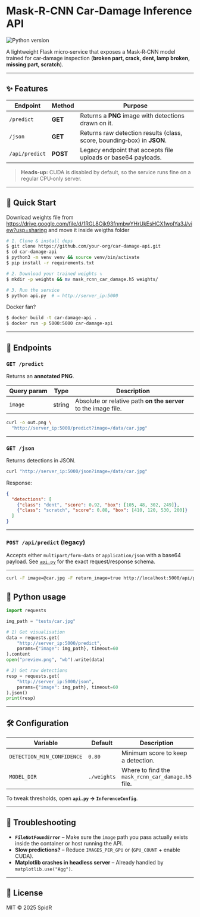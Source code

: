 # Mask‑R‑CNN Car‑Damage Inference API

![Python version](https://img.shields.io/badge/python-3.6+-blue)

A lightweight Flask micro‑service that exposes a Mask‑R‑CNN model trained for car‑damage inspection (**broken part, crack, dent, lamp broken, missing part, scratch**).

---

## ✨ Features

| Endpoint       | Method   | Purpose                                                                 |
| -------------- | -------- | ----------------------------------------------------------------------- |
| `/predict`     | **GET**  | Returns a **PNG** image with detections drawn on it.                    |
| `/json`        | **GET**  | Returns raw detection results (class, score, bounding‑box) in **JSON**. |
| `/api/predict` | **POST** | Legacy endpoint that accepts file uploads or base64 payloads.           |

> **Heads‑up:** CUDA is disabled by default, so the service runs fine on a regular CPU‑only server.

---

## 🚀 Quick Start
Download weights file from https://drive.google.com/file/d/1RGL8Ojk93fnmbwYHrUkEsHCX1woIYa3J/view?usp=sharing and move it inside weigths folder
```bash
# 1. Clone & install deps
$ git clone https://github.com/your‑org/car‑damage‑api.git
$ cd car‑damage‑api
$ python3 -m venv venv && source venv/bin/activate
$ pip install -r requirements.txt

# 2. Download your trained weights ↴
$ mkdir -p weights && mv mask_rcnn_car_damage.h5 weights/

# 3. Run the service
$ python api.py  # ⇒ http://server_ip:5000
```

Docker fan?

```bash
$ docker build -t car-damage-api .
$ docker run -p 5000:5000 car-damage-api
```

---

## 📑 Endpoints

### `GET /predict`

Returns an **annotated PNG**.

| Query param | Type   | Description                                                    |
| ----------- | ------ | -------------------------------------------------------------- |
| `image`     | string | Absolute or relative path **on the server** to the image file. |

```bash
curl -o out.png \
  "http://server_ip:5000/predict?image=/data/car.jpg"
```

---

### `GET /json`

Returns detections in JSON.

```bash
curl "http://server_ip:5000/json?image=/data/car.jpg"
```

Response:

```json
{
  "detections": [
    {"class": "dent", "score": 0.92, "box": [105, 48, 302, 249]},
    {"class": "scratch", "score": 0.88, "box": [410, 120, 530, 200]}
  ]
}
```

---

### `POST /api/predict` (legacy)

Accepts either `multipart/form‑data` or `application/json` with a base64 payload.
See [`api.py`](api.py) for the exact request/response schema.

---

```bash
curl -F image=@car.jpg -F return_image=true http://localhost:5000/api/predict
```

## 🐍 Python usage

```python
import requests

img_path = "tests/car.jpg"

# 1) Get visualisation
data = requests.get(
    "http://server_ip:5000/predict",
    params={"image": img_path}, timeout=60
).content
open("preview.png", "wb").write(data)

# 2) Get raw detections
resp = requests.get(
    "http://server_ip:5000/json",
    params={"image": img_path}, timeout=60
).json()
print(resp)
```

---

## 🛠  Configuration

| Variable                   | Default     | Description                                       |
| -------------------------- | ----------- | ------------------------------------------------- |
| `DETECTION_MIN_CONFIDENCE` | `0.80`      | Minimum score to keep a detection.                |
| `MODEL_DIR`                | `./weights` | Where to find the `mask_rcnn_car_damage.h5` file. |

To tweak thresholds, open **`api.py` → `InferenceConfig`**.

---

## 🤕 Troubleshooting

* **`FileNotFoundError`** – Make sure the `image` path you pass actually exists inside the container or host running the API.
* **Slow predictions?** – Reduce `IMAGES_PER_GPU` or (`GPU_COUNT` + enable CUDA).
* **Matplotlib crashes in headless server** – Already handled by `matplotlib.use("Agg")`.

---

## 📝 License

MIT © 2025 SpidR




